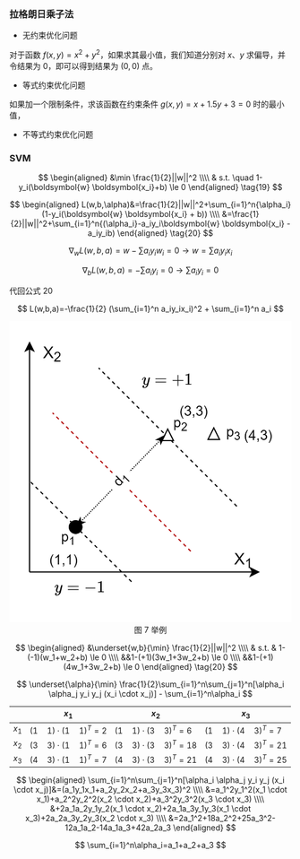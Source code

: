 
### 拉格朗日乘子法

- 无约束优化问题

对于函数 $f(x,y)=x^2+y^2$，如果求其最小值，我们知道分别对 $x、y$ 求偏导，并令结果为 0，即可以得到结果为 $(0,0)$ 点。

- 等式约束优化问题

如果加一个限制条件，求该函数在约束条件 $g(x,y)=x+1.5y+3=0$ 时的最小值，

- 不等式约束优化问题



### SVM

$$
\begin{aligned}
    &\min \frac{1}{2}||w||^2
    \\\\
    & s.t. \quad 1-y_i(\boldsymbol{w} \boldsymbol{x_i}+b) \le 0
\end{aligned}
\tag{19}
$$

$$
\begin{aligned}
L(w,b,\alpha)&=\frac{1}{2}||w||^2+\sum_{i=1}^n{\alpha_i}(1-y_i(\boldsymbol{w} \boldsymbol{x_i} + b))
\\\\
&=\frac{1}{2}||w||^2+\sum_{i=1}^n{(\alpha_i}-a_iy_i\boldsymbol{w} \boldsymbol{x_i} - a_iy_ib)
\end{aligned}
\tag{20}
$$

$$
\nabla_w L(w,b,a)=w - \sum a_iy_iw_i=0 \rightarrow w=\sum a_iy_ix_i \tag{21}
$$

$$
\nabla_b L(w,b,a)= -\sum a_iy_i=0 \rightarrow \sum a_iy_i=0 \tag{22}
$$

代回公式 20

$$
L(w,b,a)=-\frac{1}{2} (\sum_{i=1}^n a_iy_ix_i)^2 + \sum_{i=1}^n a_i
$$

<img src="./images/7.png" />

<center>图 7 举例</center>

$$
\begin{aligned}
    &\underset{w,b}{\min} \frac{1}{2}||w||^2
    \\\\
    & s.t. & 1-(-1)(w_1+w_2+b) \le 0
    \\\\
    &&1-(+1)(3w_1+3w_2+b) \le 0
    \\\\
    &&1-(+1)(4w_1+3w_2+b) \le 0
\end{aligned}
\tag{20}
$$

$$
\underset{\alpha}{\min} \frac{1}{2}\sum_{i=1}^n\sum_{j=1}^n[\alpha_i \alpha_j y_i y_j (x_i \cdot x_j)] - \sum_{i=1}^n\alpha_i
$$

||$x_1$|$x_2$|$x_3$|
|--|--|--|--|
|$x_1$|$(1 \quad 1) \cdot (1 \quad 1)^T=2$|$(1 \quad 1) \cdot (3 \quad 3)^T=6$|$(1 \quad 1) \cdot (4 \quad 3)^T=7$|
|$x_2$|$(3 \quad 3) \cdot (1 \quad 1)^T=6$|$(3 \quad 3) \cdot (3 \quad 3)^T=18$|$(3 \quad 3) \cdot (4 \quad 3)^T=21$|
|$x_3$|$(4 \quad 3) \cdot (1 \quad 1)^T=7$|$(4 \quad 3) \cdot (3 \quad 3)^T=21$|$(4 \quad 3) \cdot (4 \quad 3)^T=25$|




$$
\begin{aligned}
\sum_{i=1}^n\sum_{j=1}^n[\alpha_i \alpha_j y_i y_j (x_i \cdot x_j)]&=(a_1y_1x_1+a_2y_2x_2+a_3y_3x_3)^2
\\\\
&=a_1^2y_1^2(x_1 \cdot x_1)+a_2^2y_2^2(x_2 \cdot x_2)+a_3^2y_3^2(x_3 \cdot x_3)
\\\\
&+2a_1a_2y_1y_2(x_1 \cdot x_2)+2a_1a_3y_1y_3(x_1 \cdot x_3)+2a_2a_3y_2y_3(x_2 \cdot x_3)
\\\\
&=2a_1^2+18a_2^2+25a_3^2-12a_1a_2-14a_1a_3+42a_2a_3
\end{aligned}
$$

$$
\sum_{i=1}^n\alpha_i=a_1+a_2+a_3
$$

